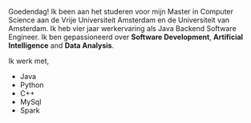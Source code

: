 Goedendag! Ik been aan het studeren voor mijn Master in Computer Science aan de Vrije Universiteit Amsterdam en de Universiteit van Amsterdam. Ik heb vier jaar werkervaring als Java Backend Software Engineer.
Ik ben gepassioneerd over **Software Development**, **Artificial Intelligence** and **Data Analysis**.

Ik werk met,

-   Java
-   Python
-   C++
-   MySql
-   Spark

